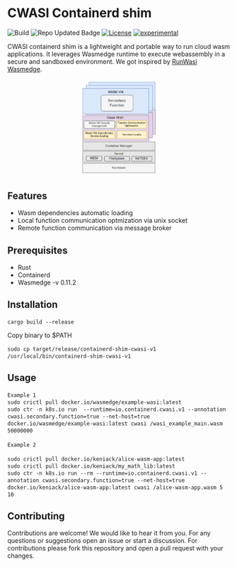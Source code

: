 # CWASI Containerd shim

![Build](https://github.com/polaris-slo-cloud/containerd-shim-cwasi/actions/workflows/rust.yml/badge.svg)
![Repo Updated Badge](https://badges.strrl.dev/updated/polaris-slo-cloud/containerd-shim-cwasi)
[![License](https://img.shields.io/badge/License-Apache_2.0-blue.svg)](https://github.com/polaris-slo-cloud/containerd-shim-cwasi/blob/main/LICENSE)
[![experimental](http://badges.github.io/stability-badges/dist/experimental.svg)](http://github.com/badges/stability-badges)

CWASI containerd shim is a lightweight and portable way to run cloud wasm applications. It leverages Wasmedge runtime to execute webassembly in a secure and sandboxed environment. We got inspired by [RunWasi Wasmedge](https://github.com/containerd/runwasi).

<p align="center">
  <img src="images/cwasi_architecture.png" width="35%" height="35%">
</p>

## Features

* Wasm dependencies automatic loading
* Local function communication optmization via unix socket
* Remote function communication via message broker

## Prerequisites

* Rust 
* Containerd
* Wasmedge -v 0.11.2

## Installation
```
cargo build --release
```

Copy binary to $PATH
```
sudo cp target/release/containerd-shim-cwasi-v1 /usr/local/bin/containerd-shim-cwasi-v1
```

## Usage
```
Example 1
sudo crictl pull docker.io/wasmedge/example-wasi:latest
sudo ctr -n k8s.io run  --runtime=io.containerd.cwasi.v1 --annotation cwasi.secondary.function=true --net-host=true docker.io/wasmedge/example-wasi:latest cwasi /wasi_example_main.wasm 50000000

Example 2

sudo crictl pull docker.io/keniack/alice-wasm-app:latest
sudo crictl pull docker.io/keniack/my_math_lib:latest
sudo ctr -n k8s.io run --rm --runtime=io.containerd.cwasi.v1 --annotation cwasi.secondary.function=true --net-host=true docker.io/keniack/alice-wasm-app:latest cwasi /alice-wasm-app.wasm 5 10

```

## Contributing

Contributions are welcome! We would like to hear it from you. For any questions or suggestions open an issue or start a discussion. For contributions please fork this repository and open a pull request with your changes.
